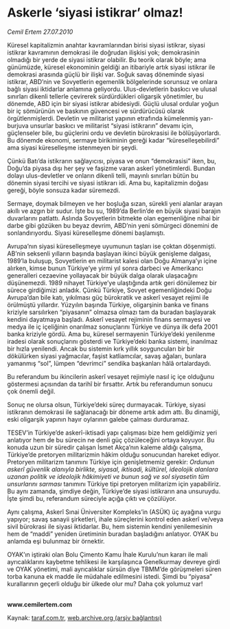 # Askerle ‘siyasi istikrar’ olmaz! 

*Cemil Ertem 27.07.2010*

<div class="yazi"><p>Küresel kapitalizmin anahtar kavramlarından birisi siyasi istikrar, siyasi istikrar kavramının demokrasi ile doğrudan ilişkisi yok; demokrasinin olmadığı bir yerde de siyasi istikrar olabilir. Bu teorik olarak böyle; ama günümüzde, küresel ekonominin geldiği an itibariyle artık siyasi istikrar ile demokrasi arasında güçlü bir ilişki var. Soğuk savaş döneminde siyasi istikrar, ABD’nin ve Sovyetlerin egemenlik bölgelerinde sorunsuz ve onlara bağlı siyasi iktidarlar anlamına geliyordu. Ulus-devletlerin baskıcı ve ulusal sınırları dikenli tellerle çevirerek sürdürdükleri oligarşik yönetimler, bu dönemde, ABD için bir siyasi istikrar abidesiydi. Güçlü ulusal ordular yoğun bir iç sömürünün ve baskının güvencesi ve sürdürücüsü olarak örgütlenmişlerdi. Devletin ve militarist yapının etrafında kümelenmiş yarı-burjuva unsurlar baskıcı ve militarist “siyasi istikrarın” devamı için, güçlenseler bile, bu güçlerini ordu ve devletin bürokrasisi ile bölüşüyorlardı. Bu dönemde ekonomi, sermaye birikiminin gereği kadar “küreselleşebilirdi” ama siyasi küreselleşme istenmeyen bir şeydi. </p>
<p>Çünkü Batı’da istikrarın sağlayıcısı, piyasa ve onun “demokrasisi” iken, bu, Doğu’da piyasa dışı her şey ve faşizme varan askerî yönetimlerdi. Bundan dolayı ulus-devletler ve onların dikenli telli, mayınlı sınırları bütün bu dönemin siyasi tercihi ve siyasi istikrarı idi. Ama bu, kapitalizmin doğası gereği, böyle sonsuza kadar süremezdi. </p>
<p>Sermaye, doymak bilmeyen ve her boşluğa sızan, sürekli yeni alanlar arayan akıllı ve azgın bir sudur. İşte bu su, 1989’da Berlin’de en büyük siyasi barajın duvarlarını patlattı. Aslında Sovyetlerin bitmekte olan egemenliğine nihai bir darbe gibi gözüken bu beyaz devrim, ABD’nin yeni sömürgeci dönemini de sonlandırıyordu. Siyasi küreselleşme dönemi başlamıştı.</p>
<p>Avrupa’nın siyasi küreselleşmeye uyumunun taşları ise çoktan döşenmişti. AB’nin seksenli yılların başında başlayan ikinci büyük genişleme dalgası, 1989’la buluşup, Sovyetlerin en militarist kalesi olan Doğu Almanya’yı içine alırken, kimse bunun Türkiye’ye yirmi yıl sonra darbeci ve Amerikancı generalleri cezaevine yollayacak bir büyük dalga olarak ulaşacağını düşünemezdi. 1989 nihayet Türkiye’ye ulaştığında artık geri dönülemez bir sürece girdiğimizi anladık. Çünkü Türkiye, Sovyet egemenliğindeki Doğu Avrupa’dan bile katı, yıkılması güç bürokratik ve askerî vesayet rejimi ile örülmüştü yıllardır. Yüzyılın başında Türkiye, oligarşinin banka ve finans kriziyle sarsılırken “piyasanın” olmazsa olmazı tam da buradan başlayarak kendini dayatmaya başladı. Askerî vesayet rejiminin finans sermayesi ve medya ile iç içeliğinin onarılmaz sonuçlarını Türkiye ve dünya ilk defa 2001 banka kriziyle gördü. Ama bu, küresel sermayenin Türkiye’deki yenilenme iradesi olarak sonuçlarını gösterdi ve Türkiye’deki banka sistemi, inanılmaz bir hızla yenilendi. Ancak bu sistemin kırk yıllık soyguncuları bir bir dökülürken siyasi yağmacılar, faşist katliamcılar, savaş ağaları, bunlara yamanmış “sol”, lümpen “devrimci” sendika başkanları hâlâ ortalardaydı. </p>
<p>Bu referandum bu ikincilerin askerî vesayet rejimiyle nasıl iç içe olduğunu göstermesi açısından da tarihî bir fırsattır. Artık bu referandumun sonucu çok önemli değil. </p>
<p>Sonuç ne olursa olsun, Türkiye’deki süreç durmayacak. Türkiye, siyasi istikranın demokrasi ile sağlanacağı bir döneme artık adım attı. Bu dinamiği, eski oligarşik yapının hayır oylarının galebe çalması durduramaz. </p>
<p>TESEV’in Türkiye’de askerî-iktisadi yapı çalışması bize hem geldiğimiz yeri anlatıyor hem de bu sürecin ne denli güç çözüleceğini ortaya koyuyor. Bu konuda uzun bir süredir çalışan İsmet Akça’nın kaleme aldığı çalışma, Türkiye’de pretoryen militarizmin hâkim olduğu sonucundan hareket ediyor. Pretoryen militarizm tanımını Türkiye için genişletmemiz gerekir: <i>Ordunun askerî güvenlik alanıyla birlikte, siyasal, iktisadi, kültürel, ideolojik alanlara uzanan politik ve ideolojik hâkimiyeti ve bunun sağ ve sol siyasetin tüm unsurlarını sarması</i> tanımını Türkiye tipi pretoryen militarizm için yapabiliriz. Bu aynı zamanda, şimdiye değin, Türkiye’de siyasi istikrarın ana unsuruydu. İşte şimdi bu, referandum süreciyle açığa çıktı ve çözülüyor. </p>
<p>Aynı çalışma, Askerî Sınai Üniversiter Kompleks’in (ASÜK) üç ayağına vurgu yapıyor; savaş sanayii şirketleri, ihale süreçlerini kontrol eden askerî ve/veya sivil bürokrasi ile siyasi iktidarlar. Bu, hem sistemin kendini yenilemesinin hem de “maddi” yeniden üretiminin buradan başladığını anlatıyor. OYAK bu anlamda eşi bulunmaz bir örnektir. </p>
<p>OYAK’ın iştiraki olan Bolu Çimento Kamu İhale Kurulu’nun kararı ile mali ayrıcalıklarını kaybetme tehlikesi ile karşılaşınca Genelkurmay devreye girdi ve OYAK yönetimi, mali ayrıcalıklar sürsün diye TBMM’de görüşmeleri süren torba kanuna ek madde ile müdahale edilmesini istedi. Şimdi bu “piyasa” kurallarının geçerli olduğu bir ülkede olur mu? Daha çok yolumuz var! </p>
<p><b><br/>www.cemilertem.com</b></p></div>

Kaynak: [taraf.com.tr](http://www.taraf.com.tr:80/cemil-ertem/makale-askerle-siyasi-istikrar-olmaz.htm), [web.archive.org (arşiv bağlantısı)](http://web.archive.org/web/20100729040053/http://www.taraf.com.tr:80/cemil-ertem/makale-askerle-siyasi-istikrar-olmaz.htm)
